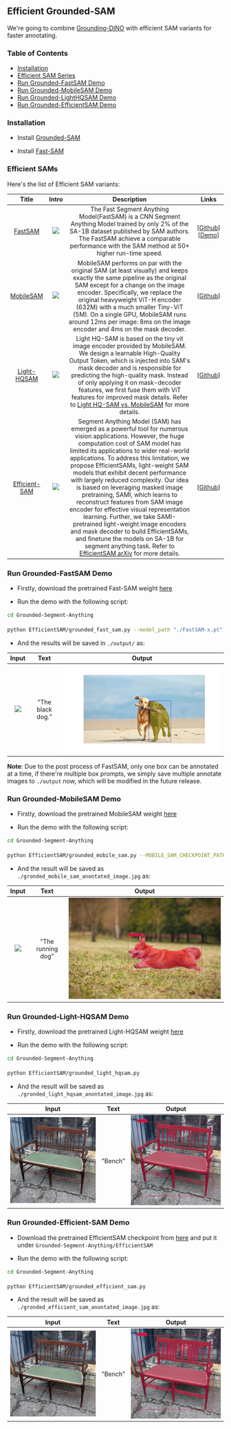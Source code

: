 ## Efficient Grounded-SAM

We're going to combine [Grounding-DINO](https://github.com/IDEA-Research/GroundingDINO) with efficient SAM variants for faster annotating.

<!-- Combining [Grounding-DINO](https://github.com/IDEA-Research/GroundingDINO) and [Fast-SAM](https://github.com/CASIA-IVA-Lab/FastSAM) for faster zero-shot detect and segment anything. -->


### Table of Contents
- [Installation](#installation)
- [Efficient SAM Series](#efficient-sams)
- [Run Grounded-FastSAM Demo](#run-grounded-fastsam-demo)
- [Run Grounded-MobileSAM Demo](#run-grounded-mobilesam-demo)
- [Run Grounded-LightHQSAM Demo](#run-grounded-light-hqsam-demo)
- [Run Grounded-EfficientSAM Demo](#run-grounded-efficient-sam-demo)


### Installation

- Install [Grounded-SAM](https://github.com/IDEA-Research/Grounded-Segment-Anything#installation)

- Install [Fast-SAM](https://github.com/CASIA-IVA-Lab/FastSAM#installation)


### Efficient SAMs
Here's the list of Efficient SAM variants:

<div align="center">

| Title | Intro | Description | Links |
|:----:|:----:|:----:|:----:|
| [FastSAM](https://arxiv.org/pdf/2306.12156.pdf) | ![](https://github.com/CASIA-IVA-Lab/FastSAM/blob/main/assets/Overview.png) | The Fast Segment Anything Model(FastSAM) is a CNN Segment Anything Model trained by only 2% of the SA-1B dataset published by SAM authors. The FastSAM achieve a comparable performance with the SAM method at 50× higher run-time speed. | [[Github](https://github.com/CASIA-IVA-Lab/FastSAM)]  [[Demo](https://huggingface.co/spaces/An-619/FastSAM)] |
| [MobileSAM](https://arxiv.org/pdf/2306.14289.pdf) | ![](https://github.com/ChaoningZhang/MobileSAM/blob/master/assets/model_diagram.jpg?raw=true) | MobileSAM performs on par with the original SAM (at least visually) and keeps exactly the same pipeline as the original SAM except for a change on the image encoder. Specifically, we replace the original heavyweight ViT-H encoder (632M) with a much smaller Tiny-ViT (5M). On a single GPU, MobileSAM runs around 12ms per image: 8ms on the image encoder and 4ms on the mask decoder. | [[Github](https://github.com/ChaoningZhang/MobileSAM)] |
| [Light-HQSAM](https://arxiv.org/pdf/2306.01567.pdf) | ![](https://github.com/SysCV/sam-hq/blob/main/figs/sam-hf-framework.png?raw=true) | Light HQ-SAM is based on the tiny vit image encoder provided by MobileSAM. We design a learnable High-Quality Output Token, which is injected into SAM's mask decoder and is responsible for predicting the high-quality mask. Instead of only applying it on mask-decoder features, we first fuse them with ViT features for improved mask details. Refer to [Light HQ-SAM vs. MobileSAM](https://github.com/SysCV/sam-hq#light-hq-sam-vs-mobilesam-on-coco) for more details. | [[Github](https://github.com/SysCV/sam-hq)] |
| [Efficient-SAM](https://github.com/yformer/EfficientSAM) | ![](https://yformer.github.io/efficient-sam/EfficientSAM_files/overview.png) |Segment Anything Model (SAM) has emerged as a powerful tool for numerous vision applications. However, the huge computation cost of SAM model has limited its applications to wider real-world applications. To address this limitation, we propose EfficientSAMs, light-weight SAM models that exhibit decent performance with largely reduced complexity. Our idea is based on leveraging masked image pretraining, SAMI, which learns to reconstruct features from SAM image encoder for effective visual representation learning. Further, we take SAMI-pretrained light-weight image encoders and mask decoder to build EfficientSAMs, and finetune the models on SA-1B for segment anything task. Refer to [EfficientSAM arXiv](https://arxiv.org/pdf/2312.00863.pdf) for more details.| [[Github](https://github.com/yformer/EfficientSAM)] |

</div>


### Run Grounded-FastSAM Demo

- Firstly, download the pretrained Fast-SAM weight [here](https://github.com/CASIA-IVA-Lab/FastSAM#model-checkpoints)

- Run the demo with the following script:

```bash
cd Grounded-Segment-Anything

python EfficientSAM/grounded_fast_sam.py --model_path "./FastSAM-x.pt" --img_path "assets/demo4.jpg" --text "the black dog." --output "./output/"
```

- And the results will be saved in `./output/` as:

<div style="text-align: center">

| Input | Text | Output |
|:---:|:---:|:---:|
|![](/assets/demo4.jpg) | "The black dog." | ![](https://github.com/IDEA-Research/detrex-storage/blob/main/assets/grounded_sam/fast_sam/demo4_0_caption_the%20black%20dog.jpg?raw=true) |

</div>


**Note**: Due to the post process of FastSAM, only one box can be annotated at a time, if there're multiple box prompts, we simply save multiple annotate images to `./output` now, which will be modified in the future release.


### Run Grounded-MobileSAM Demo

- Firstly, download the pretrained MobileSAM weight [here](https://github.com/ChaoningZhang/MobileSAM/tree/master/weights)

- Run the demo with the following script:

```bash
cd Grounded-Segment-Anything

python EfficientSAM/grounded_mobile_sam.py --MOBILE_SAM_CHECKPOINT_PATH "./EfficientSAM/mobile_sam.pt" --SOURCE_IMAGE_PATH "./assets/demo2.jpg" --CAPTION "the running dog"
```

- And the result will be saved as `./gronded_mobile_sam_anontated_image.jpg` as:

<div style="text-align: center">

| Input | Text | Output |
|:---:|:---:|:---:|
|![](/assets/demo2.jpg) | "The running dog" | ![](https://github.com/IDEA-Research/detrex-storage/blob/main/assets/grounded_sam/mobile_sam/grounded_mobile_sam_annotated_image.jpg?raw=true) |

</div>


### Run Grounded-Light-HQSAM Demo

- Firstly, download the pretrained Light-HQSAM weight [here](https://github.com/SysCV/sam-hq#model-checkpoints)

- Run the demo with the following script:

```bash
cd Grounded-Segment-Anything

python EfficientSAM/grounded_light_hqsam.py
```

- And the result will be saved as `./gronded_light_hqsam_anontated_image.jpg` as:

<div style="text-align: center">

| Input | Text | Output |
|:---:|:---:|:---:|
|![](/EfficientSAM/LightHQSAM/example_light_hqsam.png) | "Bench" | ![](/EfficientSAM/LightHQSAM/grounded_light_hqsam_annotated_image.jpg) |

</div>


### Run Grounded-Efficient-SAM Demo

- Download the pretrained EfficientSAM checkpoint from [here](https://github.com/yformer/EfficientSAM#model) and put it under `Grounded-Segment-Anything/EfficientSAM`

- Run the demo with the following script:

```bash
cd Grounded-Segment-Anything

python EfficientSAM/grounded_efficient_sam.py
```

- And the result will be saved as `./gronded_efficient_sam_anontated_image.jpg` as:

<div style="text-align: center">

| Input | Text | Output |
|:---:|:---:|:---:|
|![](/EfficientSAM/LightHQSAM/example_light_hqsam.png) | "Bench" | ![](https://github.com/IDEA-Research/detrex-storage/blob/main/assets/grounded_sam/efficient_sam/grounded_efficient_sam_annotated_image.jpg?raw=true) |

</div>
